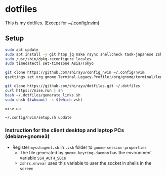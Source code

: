 
# dotfiles

This is my dotfiles. (Except for [~/.config/nvim](https://github.com/shirayu/config_nvim))

## Setup

```bash
sudo apt update
sudo apt install -y git htop jq make rsync shellcheck task-japanese zsh zsh-syntax-highlighting locales tmux wget unar unzip
sudo /usr/sbin/dpkg-reconfigure locales
sudo timedatectl set-timezone Asia/Tokyo

git clone https://github.com/shirayu/config_nvim ~/.config/nvim
gsettings set org.gnome.Terminal.Legacy.Profile:/org/gnome/terminal/legacy/profiles:/:$(gsettings get org.gnome.Terminal.ProfilesList default | tr -d \')/ font "Moralerspace Argon HWNF 13"

git clone https://github.com/shirayu/dotfiles.git ~/.dotfiles
curl https://mise.run | sh
bash ~/.dotfiles/generate_links.sh
sudo chsh $(whoami) -s $(which zsh)

mise up

~/.config/nvim/setup.sh update
```

### Instruction for the client desktop and laptop PCs (debian+gnome3)

- Register ``mysshagent.sh`` in ``.zsh`` folder to ``gnome-session-properties``
    - The file generated by ``gnome-keyring-daemon`` has the environment variable ``SSH_AUTH_SOCK``
    - ``zshrc.envvar`` uses this variable to user the socket in shells in the ``screen``

